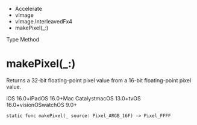

- Accelerate
- vImage
- vImage.InterleavedFx4
-  makePixel(\_:) 

Type Method

# makePixel(\_:)

Returns a 32-bit floating-point pixel value from a 16-bit floating-point pixel value.

iOS 16.0+iPadOS 16.0+Mac CatalystmacOS 13.0+tvOS 16.0+visionOSwatchOS 9.0+

``` source
static func makePixel(_ source: Pixel_ARGB_16F) -> Pixel_FFFF
```

